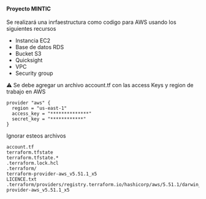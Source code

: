#### Proyecto MINTIC

Se realizará una inrfaestructura como codigo para AWS usando los siguientes recursos 

* Instancia EC2
* Base de datos RDS
* Bucket S3
* Quicksight
* VPC
* Security group

:warning: Se debe agregar un archivo account.tf con las access Keys y region de trabajo en AWS 

````````
provider "aws" {
  region = "us-east-1"
  access_key = "**************"
  secret_key = "************"
} 
````````
Ignorar esteos archivos 

````````
account.tf
terraform.tfstate
terraform.tfstate.*
.terraform.lock.hcl
.terraform/
terraform-provider-aws_v5.51.1_x5
LICENCE.txt
.terraform/providers/registry.terraform.io/hashicorp/aws/5.51.1/darwin_arm64/terraform-provider-aws_v5.51.1_x5

````````
